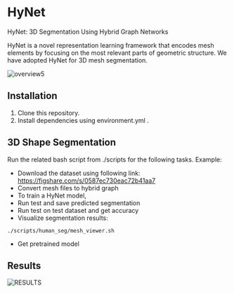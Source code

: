 # HyNet
HyNet: 3D Segmentation Using Hybrid Graph Networks

HyNet is a novel representation learning framework that encodes mesh elements by focusing on the most relevant parts of geometric structure. We have adopted HyNet for 3D mesh segmentation.

![overview5](https://user-images.githubusercontent.com/81344957/112779416-af510400-9014-11eb-9362-912ccf6687b4.jpg)

## Installation

1. Clone this repository.
2. Install dependencies using environment.yml .

## 3D Shape Segmentation
Run the related bash script from ./scripts for the following tasks. Example: 
- Download the dataset using following link:
https://figshare.com/s/0587ec730eac72b41aa7
- Convert mesh files to hybrid graph
- To train a HyNet model,
- Run test and save predicted segmentation
- Run test on test dataset and get accuracy
- Visualize segmentation results:
```
./scripts/human_seg/mesh_viewer.sh
```
- Get pretrained model

## Results
![RESULTS](https://user-images.githubusercontent.com/81344957/112779505-de677580-9014-11eb-922a-d3c50cc397dd.jpg)

